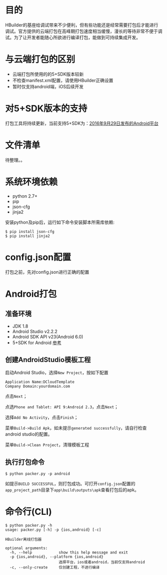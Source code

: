 # 目的
HBuilder的基座给调试带来不少便利，但有些功能还是经常需要打包后才能进行调试。官方提供的云端打包在高峰期打包速度相当缓慢，漫长的等待非常不便于调试。为了让开发者能随心所欲进行编译打包，能做到可持续集成开发。

# 与云端打包的区别
- 云端打包所使用的的5+SDK版本较新
- 不检查manifest.xml配置，请使用HBuilder正确设置
- 暂时仅支持android端，iOS后续开发

# 对5+SDK版本的支持
打包工具将持续更新，当前支持5+SDK为：[2016年9月29日发布的Android平台](http://download.dcloud.net.cn/Android-SDK@1.9.9.26346_201609302.zip)

# 文件清单
待整理。。

# 系统环境依赖
- python 2.7+
- pip
- json-cfg
- jinja2

安装python及pip后，运行如下命令安装脚本所需库依赖:
```
$ pip install json-cfg
$ pip install jinja2
```

# config.json配置
打包之前，先对config.json进行正确的配置

# Android打包
## 准备环境
- JDK 1.8
- Android Studio v2.2.2
- Android SDK API v23(Android 6.0)
- 5+SDK for Android [参考](http://ask.dcloud.net.cn/article/103)

## 创建AndroidStudio模板工程
启动Android Studio，选择`New Project`，按如下配置
```
Application Name:DCloudTemplate
Company Domain:yourdomain.com
```
点击`Next`；

点选`Phone and Tablet: API 9:Android 2.3`，点击`Next`；

选择`Add No Activity`，点击`Finish`；

菜单`Build->Build Apk`，如未提示`generated successfully`，请自行检查android studio的配置。

菜单`Build->Clean Project`，清理模板工程

## 执行打包命令
```$ python packer.py -p android```

如提示`BUILD SUCCESSFUL`，则打包成功。可打开`config.json`配置的`app_project_path`目录下`app\build\outputs\apk`查看打包后的apk。

# 命令行(CLI)
```
$ python packer.py -h
usage: packer.py [-h] -p {ios,android} [-c]

HBuilder离线打包器

optional arguments:
  -h, --help            show this help message and exit
  -p {ios,android}, --platform {ios,android}
                        选择平台，ios或者android，当前仅支持android
  -c, --only-create     仅创建工程，不进行编译
```